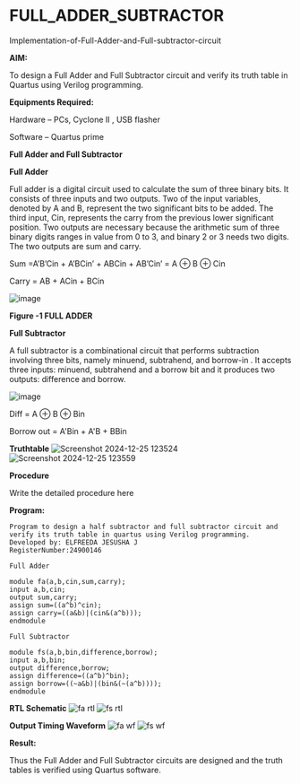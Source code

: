 # FULL_ADDER_SUBTRACTOR

Implementation-of-Full-Adder-and-Full-subtractor-circuit

**AIM:**

To design a Full Adder and Full Subtractor circuit and verify its truth table in Quartus using Verilog programming.

**Equipments Required:**

Hardware – PCs, Cyclone II , USB flasher

Software – Quartus prime

**Full Adder and Full Subtractor**

**Full Adder**

Full adder is a digital circuit used to calculate the sum of three binary bits. It consists of three inputs and two outputs. Two of the input variables, denoted by A and B, represent the two significant bits to be added. The third input, Cin, represents the carry from the previous lower significant position. Two outputs are necessary because the arithmetic sum of three binary digits ranges in value from 0 to 3, and binary 2 or 3 needs two digits. The two outputs are sum and carry.

Sum =A’B’Cin + A’BCin’ + ABCin + AB’Cin’ = A ⊕ B ⊕ Cin 

Carry = AB + ACin + BCin

![image](https://github.com/naavaneetha/FULL_ADDER_SUBTRACTOR/assets/154305477/0f30ba51-5ffb-4198-845f-18e054f675e7)

**Figure -1 FULL ADDER**

**Full Subtractor**

A full subtractor is a combinational circuit that performs subtraction involving three bits, namely minuend, subtrahend, and borrow-in . It accepts three inputs: minuend, subtrahend and a borrow bit and it produces two outputs: difference and borrow.

![image](https://github.com/naavaneetha/FULL_ADDER_SUBTRACTOR/assets/154305477/02b24f51-ab51-4304-9ad6-7b81ffc1ead5)

Diff = A ⊕ B ⊕ Bin 

Borrow out = A'Bin + A'B + BBin

**Truthtable**
![Screenshot 2024-12-25 123524](https://github.com/user-attachments/assets/a080aaae-c64e-4405-b0bb-74603b359a9a)
![Screenshot 2024-12-25 123559](https://github.com/user-attachments/assets/b5e27c98-ab07-4e3e-9251-4c201d578ce4)



**Procedure**

Write the detailed procedure here

**Program:**
```
Program to design a half subtractor and full subtractor circuit and verify its truth table in quartus using Verilog programming. 
Developed by: ELFREEDA JESUSHA J
RegisterNumber:24900146
```
```
Full Adder

module fa(a,b,cin,sum,carry);
input a,b,cin;
output sum,carry;
assign sum=((a^b)^cin);
assign carry=((a&b)|(cin&(a^b)));
endmodule

Full Subtractor

module fs(a,b,bin,difference,borrow);
input a,b,bin;
output difference,borrow;
assign difference=((a^b)^bin);
assign borrow=((~a&b)|(bin&(~(a^b))));
endmodule

```

**RTL Schematic**
![fa rtl](https://github.com/user-attachments/assets/d69d4aaa-93ed-4a5c-9de9-1e12115fe324)
![fs rtl](https://github.com/user-attachments/assets/dc5b5be1-9eba-4779-ba93-9a1f5563bf0e)



**Output Timing Waveform**
![fa wf](https://github.com/user-attachments/assets/b6cb082a-213d-4b83-a884-56de5761b90f)
![fs wf](https://github.com/user-attachments/assets/b1727bde-ddc7-4fb5-b98f-cc519aa56684)



**Result:**

Thus the Full Adder and Full Subtractor circuits are designed and the truth tables is verified using Quartus software.



